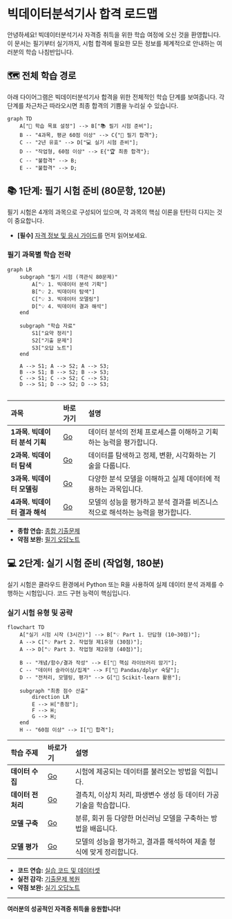 # 빅데이터분석기사 합격 로드맵

안녕하세요! 빅데이터분석기사 자격증 취득을 위한 학습 여정에 오신 것을 환영합니다.
이 문서는 필기부터 실기까지, 시험 합격에 필요한 모든 정보를 체계적으로 안내하는 여러분의 학습 나침반입니다.

## 🗺️ 전체 학습 경로

아래 다이어그램은 빅데이터분석기사 합격을 위한 전체적인 학습 단계를 보여줍니다. 각 단계를 차근차근 따라오시면 최종 합격의 기쁨을 누리실 수 있습니다.

```mermaid
graph TD
    A["🎯 학습 목표 설정"] --> B["📚 필기 시험 준비"];
    B -- "4과목, 평균 60점 이상" --> C{"🎉 필기 합격"};
    C -- "2년 유효" --> D["💻 실기 시험 준비"];
    D -- "작업형, 60점 이상" --> E{"🏆 최종 합격"};
    C -- "불합격" --> B;
    E -- "불합격" --> D;
```

## 📚 1단계: 필기 시험 준비 (80문항, 120분)

필기 시험은 4개의 과목으로 구성되어 있으며, 각 과목의 핵심 이론을 탄탄히 다지는 것이 중요합니다.

- **[필수]** [자격 정보 및 응시 가이드](./00_자격정보_및_응시가이드/README.md)를 먼저 읽어보세요.

### 필기 과목별 학습 전략

```mermaid
graph LR
    subgraph "필기 시험 (객관식 80문제)"
        A["💡 1. 빅데이터 분석 기획"]
        B["💡 2. 빅데이터 탐색"]
        C["💡 3. 빅데이터 모델링"]
        D["💡 4. 빅데이터 결과 해석"]
    end

    subgraph "학습 자료"
        S1["요약 정리"]
        S2["기출 문제"]
        S3["오답 노트"]
    end

    A --> S1; A --> S2; A --> S3;
    B --> S1; B --> S2; B --> S3;
    C --> S1; C --> S2; C --> S3;
    D --> S1; D --> S2; D --> S3;


```

| 과목 | 바로가기 | 설명 |
| :--- | :--- | :--- |
| **1과목. 빅데이터 분석 기획** | [Go](./01_필기/1과목_빅데이터_분석_기획/) | 데이터 분석의 전체 프로세스를 이해하고 기획하는 능력을 평가합니다. |
| **2과목. 빅데이터 탐색** | [Go](./01_필기/2과목_빅데이터_탐색/) | 데이터를 탐색하고 정제, 변환, 시각화하는 기술을 다룹니다. |
| **3과목. 빅데이터 모델링** | [Go](./01_필기/3과목_빅데이터_모델링/) | 다양한 분석 모델을 이해하고 실제 데이터에 적용하는 과목입니다. |
| **4과목. 빅데이터 결과 해석** | [Go](./01_필기/4과목_빅데이터_결과_해석/) | 모델의 성능을 평가하고 분석 결과를 비즈니스적으로 해석하는 능력을 평가합니다. |

- **종합 연습:** [종합 기출문제](./01_필기/종합_기출문제/)
- **약점 보완:** [필기 오답노트](./01_필기/오답노트/)

## 💻 2단계: 실기 시험 준비 (작업형, 180분)

실기 시험은 클라우드 환경에서 Python 또는 R을 사용하여 실제 데이터 분석 과제를 수행하는 시험입니다. 코드 구현 능력이 핵심입니다.

### 실기 시험 유형 및 공략

```mermaid
flowchart TD
    A["실기 시험 시작 (3시간)"] --> B["💡 Part 1. 단답형 (10~30점)"];
    A --> C["💡 Part 2. 작업형 제1유형 (30점)"];
    A --> D["💡 Part 3. 작업형 제2유형 (40점)"];

    B -- "개념/함수/결과 작성" --> E["📝 핵심 라이브러리 암기"];
    C -- "데이터 슬라이싱/집계" --> F["🐼 Pandas/dplyr 숙달"];
    D -- "전처리, 모델링, 평가" --> G["🤖 Scikit-learn 활용"];

    subgraph "최종 점수 산출"
        direction LR
        E --> H["총점"];
        F --> H;
        G --> H;
    end
    H -- "60점 이상" --> I["🎉 합격"];
```

| 학습 주제 | 바로가기 | 설명 |
| :--- | :--- | :--- |
| **데이터 수집** | [Go](./02_실기/1과목_빅데이터_분석_실무/01_데이터_수집/) | 시험에 제공되는 데이터를 불러오는 방법을 익힙니다. |
| **데이터 전처리** | [Go](./02_실기/1과목_빅데이터_분석_실무/02_데이터_전처리/) | 결측치, 이상치 처리, 파생변수 생성 등 데이터 가공 기술을 학습합니다. |
| **모델 구축** | [Go](./02_실기/1과목_빅데이터_분석_실무/03_모델_구축/) | 분류, 회귀 등 다양한 머신러닝 모델을 구축하는 방법을 배웁니다. |
| **모델 평가** | [Go](./02_실기/1과목_빅데이터_분석_실무/04_모델_평가/) | 모델의 성능을 평가하고, 결과를 해석하여 제출 형식에 맞게 정리합니다. |

- **코드 연습:** [실습 코드 및 데이터셋](./02_실기/실습_코드_및_데이터셋/)
- **실전 감각:** [기출문제 복원](./02_실기/기출문제_복원/)
- **약점 보완:** [실기 오답노트](./02_실기/오답노트/)

---

**여러분의 성공적인 자격증 취득을 응원합니다!** 